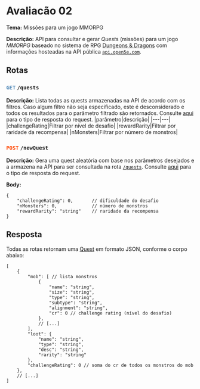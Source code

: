 # Avaliacão 02

**Tema:**
    Missões para um jogo MMORPG 

**Descrição:**
    API para consultar e gerar *Quest*s (missões) para um jogo *MMORPG* baseado no sistema de RPG [Dungeons & Dragons](https://en.wikipedia.org/wiki/Dungeons_%26_Dragons) com informações hosteadas na API pública [`api.open5e.com`](https://open5e.com).

## Rotas

### <span style="color:steelblue;">`GET`</span> `/quests`

**Descrição:**
Lista todas as quests armazenadas na API de acordo com os filtros. Caso algum filtro não seja especificado, este é desconsiderado e todos os resultados para o parâmetro filtrado são retornados. Consulte [aqui](#resposta) para o tipo de resposta do request.
|parâmetro|descrição|
|---|---|
|challengeRating|Filtrar por nível de desafio|
|rewardRarity|Filtrar por raridade da recompensa|
|nMonsters|Filtrar por número de monstros|


### <span style="color:orangered;">`POST`</span> `/newQuest`

**Descrição:**
Gera uma quest aleatória com base nos parâmetros desejados e a armazena na API para ser consultada na rota [`/quests`](#get-quests). Consulte [aqui](#resposta) para o tipo de resposta do request.

**Body:**
```jsonc
{
	"challengeRating": 0,       // dificuldade do desafio
	"nMonsters": 0,             // número de monstros 
	"rewardRarity": "string"    // raridade da recompensa
}
```

## Resposta
Todas as rotas retornam uma [Quest](src\main\java\br\net\venson\produto\models\Quest.java) em formato JSON, conforme o corpo abaixo:

```jsonc
[
	{
		"mob": [ // lista monstros
			{
				"name": "string",
				"size": "string",
				"type": "string",
				"subtype": "string",
				"alignment": "string",	
				"cr": 0	// challenge rating (nível do desafio)
			},
			// [...]
		],
		"loot": {
			"name": "string",
			"type": "string",
			"desc": "string",
			"rarity": "string"
		},
		"challengeRating": 0 // soma do cr de todos os monstros do mob
	},
	// [...]
]
```
